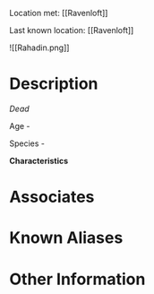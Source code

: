 Location met: [[Ravenloft]]

Last known location: [[Ravenloft]]

![[Rahadin.png]]
# Description
*Dead*

Age - 

Species - 

**Characteristics**

# Associates

# Known Aliases

# Other Information
